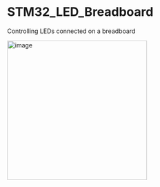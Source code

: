 # STM32_LED_Breadboard
Controlling LEDs connected on a breadboard

<img width="324" alt="image" src="https://github.com/saidijongo/STM32_LED_Breadboard/assets/31678025/887c8166-79d9-4d2b-a926-751b1c8413bb">

